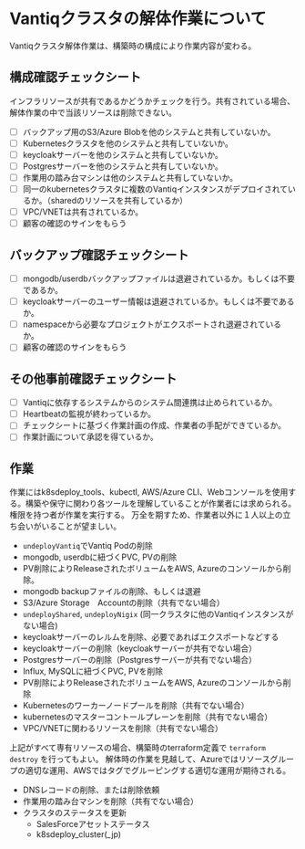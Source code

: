 # Vantiqクラスタの解体作業について
Vantiqクラスタ解体作業は、構築時の構成により作業内容が変わる。

## 構成確認チェックシート
インフラリソースが共有であるかどうかチェックを行う。共有されている場合、解体作業の中で当該リソースは削除できない。
- [ ] バックアップ用のS3/Azure Blobを他のシステムと共有していないか。
- [ ] Kubernetesクラスタを他のシステムと共有していないか。
- [ ] keycloakサーバーを他のシステムと共有していないか。
- [ ] Postgresサーバーを他のシステムと共有していないか。
- [ ] 作業用の踏み台マシンは他のシステムと共有していないか。
- [ ] 同一のkubernetesクラスタに複数のVantiqインスタンスがデプロイされているか。（sharedのリソースを共有しているか）
- [ ] VPC/VNETは共有されているか。
- [ ] 顧客の確認のサインをもらう

## バックアップ確認チェックシート
- [ ] mongodb/userdbバックアップファイルは退避されているか。もしくは不要であるか。
- [ ] keycloakサーバーのユーザー情報は退避されているか。もしくは不要であるか。
- [ ] namespaceから必要なプロジェクトがエクスポートされ退避されているか。
- [ ] 顧客の確認のサインをもらう

## その他事前確認チェックシート
- [ ] Vantiqに依存するシステムからのシステム間連携は止められているか。
- [ ] Heartbeatの監視が終わっているか。
- [ ] チェックシートに基づく作業計画の作成、作業者の手配ができているか。
- [ ] 作業計画について承認を得ているか。

## 作業

作業にはk8sdeploy_tools、kubectl, AWS/Azure CLI、Webコンソールを使用する。構築や保守に関わり各ツールを理解していることが作業者には求められる。権限を持つ者が作業を実行する。
万全を期すため、作業者以外に１人以上の立ち会いがいることが望ましい。

- `undeployVantiq`でVantiq Podの削除
- mongodb, userdbに紐づくPVC, PVの削除
- PV削除によりReleaseされたボリュームをAWS, Azureのコンソールから削除。
- mongodb backupファイルの削除、もしくは退避
- S3/Azure Storage　Accountの削除（共有でない場合）
- `undeployShared`, `undeployNigix` (同一クラスタに他のVantiqインスタンスがない場合)
- keycloakサーバーのレルムを削除、必要であればエクスポートなどする
- keycloakサーバーの削除（keycloakサーバーが共有でない場合）
- Postgresサーバーの削除（Postgresサーバーが共有でない場合）
- Influx, MySQLに紐づくPVC, PVを削除
- PV削除によりReleaseされたボリュームをAWS, Azureのコンソールから削除
- Kubernetesのワーカーノードプールを削除（共有でない場合）
- kubernetesのマスターコントールプレーンを削除（共有でない場合）
- VPC/VNETに関わるリソースを削除（共有でない場合）

上記がすべて専有リソースの場合、構築時のterraform定義で `terraform destroy` を行ってもよい。
解体時の作業を見越して、Azureではリソースグループの適切な運用、AWSではタグでグルーピングする適切な運用が期待される。

- DNSレコードの削除、または削除依頼
- 作業用の踏み台マシンを削除（共有でない場合）
- クラスタのステータスを更新
  - SalesForceアセットステータス
  - k8sdeploy_cluster(_jp)

